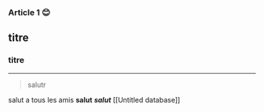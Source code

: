 ### Article 1 😊

## titre

### titre

---
> salutr

salut a tous les amis **salut** ***salut***
[[Untitled database]]